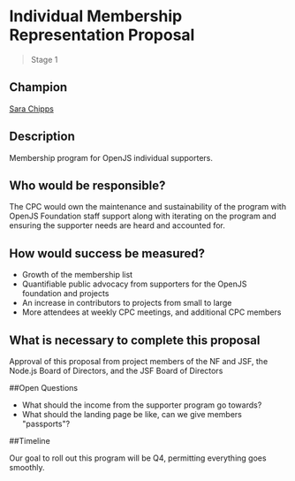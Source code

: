 # Individual Membership Representation Proposal
>  Stage 1

## Champion

[Sara Chipps](https://github.com/sarajo)
 
## Description

Membership program for OpenJS individual supporters. 

## Who would be responsible?

The CPC would own the maintenance and sustainability of the program with OpenJS Foundation staff support along with iterating on the program and ensuring the supporter needs are heard and accounted for. 

## How would success be measured?

* Growth of the membership list
* Quantifiable public advocacy from supporters for the OpenJS foundation and projects
* An increase in contributors to projects from small to large
* More attendees at weekly CPC meetings, and additional CPC members

## What is necessary to complete this proposal

Approval of this proposal from project members of the NF and JSF, the Node.js Board of Directors, and the JSF Board of Directors

##Open Questions

* What should the income from the supporter program go towards? 
* What should the landing page be like, can we give members "passports"?

##Timeline

Our goal to roll out this program will be Q4, permitting everything goes smoothly. 

 




